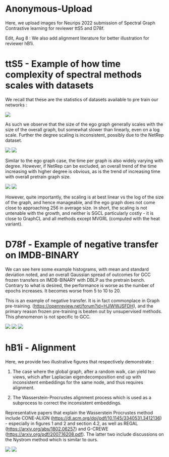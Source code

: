 # Anonymous-Upload
Here, we upload images for Neurips 2022 submission of Spectral Graph Contrastive learning for reviewer ttS5 and D78f.

Edit, Aug 8 : We also add alignment literature for better illustration for reviewer hB1i.

# ttS5 - Example of how time complexity of spectral methods scales with datasets

We recall that these are the statistics of datasets available to pre train our networks : 

![](./datasetdetails.png)

As such we observe that the size of the ego graph generally scales with the size of the overall graph, but somewhat slower than linearly, even on a log scale. Further the degree scaling is inconsistent, possibly due to the NetRep dataset.

![](./egoversussize_labeled_fixed.png)
![](./egographanddegree_labeled.png)

Similar to the ego graph case, the time per graph is also widely varying with degree. However, if NetRep can be excluded, an overall trend of the time increasing with higher degree is obvious, as is the trend of increasing time with overall pretrain graph size.

![](./timeversusnode.png)
![](./timeversusdegree.png)

However, quite importantly, the scaling is at best linear vs the log of the size of the graph, and hence manageable, and the ego graph does not come close to approaching 256 in average size. In short, the scaling is not untenable with the growth, and neither is SGCL particularly costly - it is close to GraphCL and all methods except MVGRL (computed with the heat variant).

# D78f - Example of negative transfer on IMDB-BINARY

We can see here some example histograms, with mean and standard deviation noted, and an overall Gaussian spread of outcomes for GCC frozen transfers on IMDB-BINARY with DBLP as the pretrain bench. Contrary to what is desired, the performance is worse as the number of epochs increases. It becomes worse from 5 to 10 to 20.

This is an example of negative transfer. It is in fact commonplace in Graph pre-training. (https://openreview.net/forum?id=HJlWWJSFDH), and the primary reason frozen pre-training is beaten out by unsupervised methods. This phenomenon is not specific to GCC.


![](./imdb-binary_5.jpg)
![](./imdb-binary_10.jpg)
![](./imdb-binary_20.jpg)

# hB1i - Alignment

Here, we provide two illustrative figures that respectively demonstrate :

1) The case where the global graph, after a random walk, can yield two views, which after Laplacian eigendecomposition end up with inconsistent embeddings for the same node, and thus requires alignment.

2) The Wasserstein-Procrustes alignment process which is used as a subprocess to correct the inconsistent embeddings.

Representative papers that explain the Wasserstein Procrustes method include CONE-ALIGN (https://dl.acm.org/doi/pdf/10.1145/3340531.3412136) - especially in figures 1 and 2 and section 4.2, as well as REGAL (https://arxiv.org/abs/1802.06257) and G-CREWE (https://arxiv.org/pdf/2007.16208.pdf). The latter two include discussions on the Nystrom method which is similar to ours.

![](./alignment_take2.jpg)
![](./Alignment_edited_page-0001.jpg)
